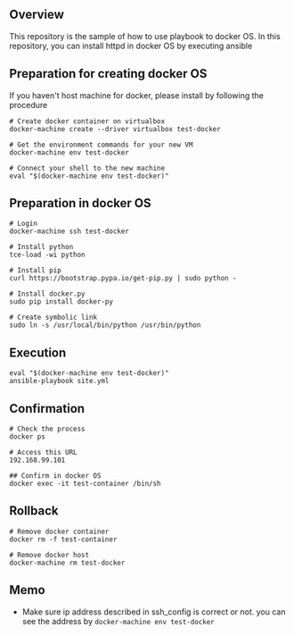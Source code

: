 ## Overview
This repository is the sample of how to use playbook to docker OS.
In this repository, you can install httpd in docker OS by executing ansible

## Preparation for creating docker OS
If you haven't host machine for docker, please install by following the procedure
```
# Create docker container on virtualbox
docker-machine create --driver virtualbox test-docker

# Get the environment commands for your new VM
docker-machine env test-docker

# Connect your shell to the new machine
eval "$(docker-machine env test-docker)"
```

## Preparation in docker OS
```
# Login
docker-machine ssh test-docker

# Install python
tce-load -wi python

# Install pip
curl https://bootstrap.pypa.io/get-pip.py | sudo python -

# Install docker.py
sudo pip install docker-py

# Create symbolic link
sudo ln -s /usr/local/bin/python /usr/bin/python
```

## Execution
```
eval "$(docker-machine env test-docker)"
ansible-playbook site.yml
```

## Confirmation
```
# Check the process
docker ps

# Access this URL
192.168.99.101

## Confirm in docker OS
docker exec -it test-container /bin/sh
```

## Rollback
```
# Remove docker container
docker rm -f test-container

# Remove docker host
docker-machine rm test-docker
```

## Memo
* Make sure ip address described in ssh_config is correct or not. you can see the address by `docker-machine env test-docker`
